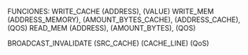 FUNCIONES:
WRITE_CACHE (ADDRESS), (VALUE)
WRITE_MEM (ADDRESS_MEMORY), (AMOUNT_BYTES_CACHE), (ADDRESS_CACHE), (QOS)
READ_MEM (ADDRESS), (AMOUNT_BYTES), (QOS)

BROADCAST_INVALIDATE (SRC_CACHE) (CACHE_LINE) (QoS)